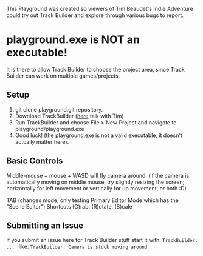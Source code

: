 
This Playground was created so viewers of Tim Beaudet's Indie Adventure could try out Track Builder and explore through various bugs to report.

# playground.exe is NOT an executable!

It is there to allow Track Builder to choose the project area, since Track Builder can work on multiple games/projects.

## Setup

1. git clone playground.git repository.
2. Download TrackBuilder ([here](https://tyrebytes.com/t/track_builder/track_builder_v0.2.5.zip) talk with Tim)
3. Run TrackBuilder and choose File > New Project and navigate to playground/playground.exe
4. Good luck! (the playground.exe is not a valid executable, it doesn't actually matter here).


## Basic Controls

Middle-mouse + mouse + WASD will fly camera around.
  (if the camera is automatically moving on middle mouse, try slightly resizing the screen; horizontally for left movement or vertically for up movement, or both :D)
  
TAB (changes mode, only testing Primary Editor Mode which has the "Scene Editor")
Shortcuts (G)rab, (R)otate, (S)cale

## Submitting an Issue

If you submit an issue here for Track Builder stuff start it with: `TrackBuilder: ... ` like: `TrackBuilder: Camera is stuck moving around`.
